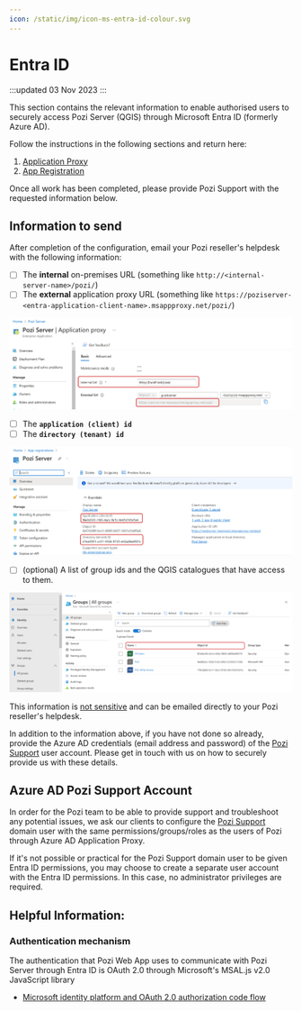 ```yaml
---
icon: /static/img/icon-ms-entra-id-colour.svg
---
```


# Entra ID

:::updated
03 Nov 2023
:::

This section contains the relevant information to enable authorised users to securely access Pozi Server (QGIS) through Microsoft Entra ID (formerly Azure AD).

Follow the instructions in the following sections and return here:

1. [Application Proxy](./application-proxy.md)
1. [App Registration](./app-registration)

Once all work has been completed, please provide Pozi Support with the requested information below.

## Information to send

After completion of the configuration, email your Pozi reseller's helpdesk with the following information:

- [ ] The **internal** on-premises URL (something like `http://<internal-server-name>/pozi/`)
- [ ] The **external** application proxy URL (something like `https://poziserver-<entra-application-client-name>.msappproxy.net/pozi/`)

![](img/entra-id-required-information-step-1.png)


- [ ] The **`application (client) id`**
- [ ] The **`directory (tenant) id`**

![](img/entra-id-required-information-step-2.png)

- [ ] (optional) A list of group ids and the QGIS catalogues that have access to them.

![](img/entra-id-groups-claim-step-3.png)

This information is [not sensitive](https://stackoverflow.com/questions/57306964/are-azure-active-directorys-tenantid-and-clientid-considered-secrets) and can be emailed directly to your Pozi reseller's helpdesk.

In addition to the information above, if you have not done so already, provide the Azure AD credentials (email address and password) of the [Pozi Support](/admin-guide/installation/prerequisites.md#support-account) user account. Please get in touch with us on how to securely provide us with these details.


## Azure AD Pozi Support Account

In order for the Pozi team to be able to provide support and troubleshoot any potential issues, we ask our clients to configure the [Pozi Support](/admin-guide/installation/prerequisites.md#support-account) domain user with the same permissions/groups/roles as the users of Pozi through Azure AD Application Proxy.

If it's not possible or practical for the Pozi Support domain user to be given Entra ID permissions, you may choose to create a separate user account with the Entra ID permissions. In this case, no administrator privileges are required.


## Helpful Information:

### Authentication mechanism

The authentication that Pozi Web App uses to communicate with Pozi Server through Entra ID is OAuth 2.0 through Microsoft's MSAL.js v2.0 JavaScript library

* [Microsoft identity platform and OAuth 2.0 authorization code flow](https://learn.microsoft.com/en-au/entra/identity-platform/v2-oauth2-auth-code-flow)

